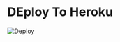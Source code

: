 # DEploy To Heroku
[![Deploy](https://www.herokucdn.com/deploy/button.svg)](https://heroku.com/deploy?template=https://github.com/Danyga2020/code-7.2)
